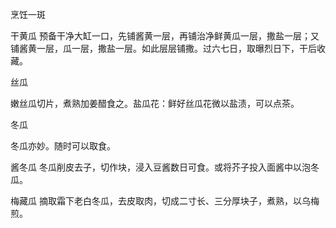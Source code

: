 烹饪一斑

干黄瓜  预备干净大缸一口，先铺酱黄一层，再铺治净鲜黄瓜一层，撒盐一层；又铺酱黄一层，瓜一层，撒盐一层。如此层层铺撒。过六七日，取曝烈日下，干后收藏。

丝瓜

嫩丝瓜切片，煮熟加姜醋食之。盐瓜花：鲜好丝瓜花微以盐渍，可以点茶。

冬瓜

冬瓜亦妙。随时可以取食。

酱冬瓜  冬瓜削皮去子，切作块，浸入豆酱数日可食。或将芥子投入面酱中以泡冬瓜。

梅藏瓜  摘取霜下老白冬瓜，去皮取肉，切成二寸长、三分厚块子，煮熟，以乌梅煎。